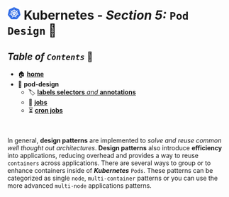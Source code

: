 # <img src="../00-resources/img/k8s.png" width="30px"> **Kubernetes** - ***Section 5:*** `Pod Design` 💠

## ***Table*** *of* ***`Contents`*** 📜

* 🏠 [**home**](https://github.com/aguerrero232/kubernetes-zero-to-pro)
* 💠 **pod-design**
  * 🏷️ [**labels selectors** *and* **annotations**](22-labels-selectors-annotations/)
  * 👔 [**jobs**](23-jobs/)
  * ⏳ [**cron jobs**](24-cron-jobs/)

<br />

In general, **design patterns** are implemented to *solve and reuse common well thought out architectures*. **Design patterns** also introduce **efficiency** into applications, reducing overhead and provides a way to reuse `containers` across applications. There are several ways to group or to enhance containers inside of ***Kubernetes*** `Pods`. These patterns can be categorized as single `node`, `multi-container` patterns or you can use the more advanced `multi-node` applications patterns.
